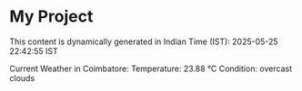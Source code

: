 # My Project

This content is dynamically generated in Indian Time (IST): 2025-05-25 22:42:55 IST


Current Weather in Coimbatore:
Temperature: 23.88 °C
Condition: overcast clouds
